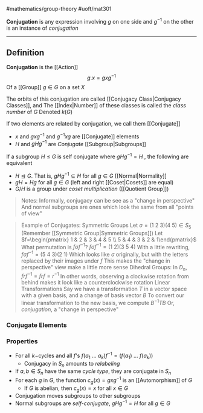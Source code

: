 #mathematics/group-theory #uoft/mat301 

**Conjugation** is any expression involving $g$ on one side and $g^{-1}$ on the other is an instance of *conjugation*

---

## Definition
**Conjugation** is the [[Action]]  
$$g.x=gxg^{-1}$$
Of a [[Group]] $g\in G$ on a set $X$

The orbits of this conjugation are called [[Conjugacy Class|Conjugacy Classes]], and The [[Index|Number]] of these classes is called the *class number* of $G$
	Denoted $k(G)$

If two elements are related by conjugation, we call them [[Conjugate]]
- $x$ and $gxg^{-1}$ and $g^{-1}x g$ are [[Conjugate]] elements
- $H$ and $gHg^{-1}$ are *Conjugate* [[Subgroup|Subgroups]]

If a subgroup $H\leq G$ is self conjugate where $gHg^{-1}=H$ , the following are equivalent
- $H\trianglelefteq G$. That is, $gHg^{-1}\subseteq H$ for all $g\in G$ [[Normal|Normality]]
- $gH = Hg$ for all $g\in G$ (left and right [[Coset|Cosets]] are equal)
- $G/H$ is a group under *coset multiplication* ([[Quotient Group]])

> Notes:
> 	Informally, conjugacy can be see as a "change in perspective"
> 	And normal subgroups are ones which look the same from all "points of view"

> Example of Conjugates:
> Symmetric Groups
> 	Let $\sigma=(1 \ 2\ 3)(4 \ 5) \in S_5$ (Remember [[Symmetric Group|Symmetric Groups]]) 
> 	Let $f=\begin{pmatrix} 1 & 2 & 3 & 4 & 5 \\ 5 & 4 & 3 & 2 & 1\end{pmatrix}$
> 		What permutation is $f\sigma f^{-1}$?
> 	$f\sigma f^{-1}=(1 \ 2)(3 \ 5 \ 4)$
> 	With a little rewriting, $f\sigma f^{-1}=(5 \ 4 \ 3)(2 \ 1)$
> 		Which looks like $\sigma$ originally, but with the letters replaced by their images under $f$
> 	This makes the "change in perspective" view make a little more sense
> Dihedral Groups:
> 	In $D_{n}$, $frf^{-1}=frf=r^{-1}$
> 		In other words, observing a clockwise rotation from behind makes it look like a counterclockwise rotation
> Linear Transformations
> 	Say we have a transformation $T$ in a vector space with a given basis, and a change of basis vector $B$
> 	To convert our linear transformation to the new basis, we compute $B^{-1}TB$ 
> 		Or, *conjugation*, a "change in perspective"

### Conjugate Elements

### Properties
- For all $k-$cycles and all $f$'s $f(a_{1} \ \dots \ a_{k})f^{-1}=(f(a_{1}) \ \dots \ f(a_{k}))$
	- Conjugacy in $S_{n}$ amounts to *relabeling*
- If $a,b\in S_n$ have the same *cycle type*, they are conjugate in $S_n$
- For each $g$ in $G$, the function $c_{g}(x)=gxg^{-1}$ is an [[Automorphism]] of $G$
	- If $G$ is abelian, then $c_g(x)=x$ for all $x\in G$
- Conjugation moves subgroups to other subgroups
- Normal subgroups are *self-conjugate*, $gHg^{-1}=H$ for all $g\in G$